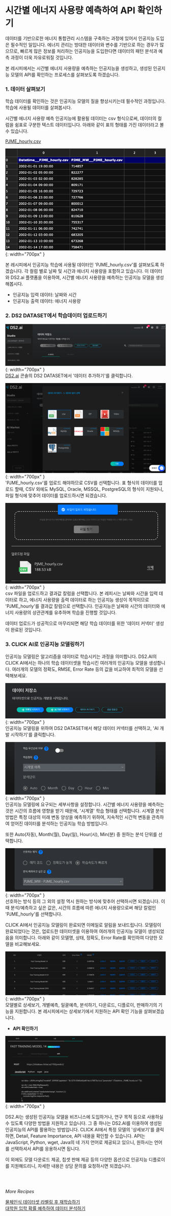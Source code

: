 # **시간별 에너지 사용량 예측하여 API 확인하기**

데이터를 기반으로한 에너지 통합관리 시스템을 구축하는 과정에 있어서 인공지능 도입은 필수적인 일입니다. 에너지 관리는 방대한 데이터와 변수를 기반으로 하는 경우가 많으므로, 빠르게 많은 정보를 처리하는 인공지능을 도입한다면 데이터의 패턴 분석과 예측 과정이 더욱 자유로워질 것입니다.

본 레시피에서는 시간별 에너지 사용량을 예측하는 인공지능을 생성하고, 생성된 인공지능 모델의 API를 확인하는 프로세스를 살펴보도록 하겠습니다.

### **1. 데이터 살펴보기**

학습 데이터를 확인하는 것은 인공지능 모델의 질을 향상시키는데 필수적인 과정입니다. 학습에 사용될 데이터를 살펴봅시다.

시간별 에너지 사용량 예측 인공지능에 활용될 데이터는 csv 형식으로써, 데이터의 컬럼을 쉼표로 구분한 텍스트 데이터입니다. 아래와 같이 표의 형태를 가진 데이터라고 볼 수 있습니다.

[PJME_hourly.csv](dataset/PJME_hourly.csv)

![이미지이름](/image/recipes/energy1.png){: width="700px" }  

본 레시피에서 인공지능 학습에 사용될 데이터인 'PJME_hourly.csv'를 살펴보도록 하겠습니다. 각 컬럼 별로 날짜 및 시간과 에너지 사용량을 포함하고 있습니다. 이 데이터와 DS2.ai 플랫폼을 이용하여, 시간별 에너지 사용량을 예측하는 인공지능 모델을 생성해봅시다.

- 인공지능 입력 데이터: 날짜와 시간
- 인공지능 출력 데이터: 에너지 사용량

### **2. DS2 DATASET에서 학습데이터 업로드하기**

![이미지이름](/image/recipes/energy2.png){: width="700px" }   
[DS2.ai](http://ds2.ai) 콘솔의 DS2 DATASET에서 '데이터 추가하기'를 클릭합니다.

![이미지이름](/image/recipes/energy3.png){: width="700px" }  
'PJME_hourly.csv'를 업로드 해야하므로 CSV를 선택합니다. 표 형식의 데이터를 업로드 할때, CSV 외에도 MySQL, Oracle, MSSQL, PostgreSQL의 형식이 지원되니, 파일 형식에 맞추어 데이터를 업로드하시면 되겠습니다.

![이미지이름](/image/recipes/energy4.png){: width="700px" }  
csv 파일을 업로드하고 결과값 칼럼을 선택합니다. 본 레피시는 날짜와 시간을 입력 데이터로 하고, 에너지 사용량을 출력 데이터로 하는 인공지능 생성이 목적이므로 'PJME_hourly'를 결과값 칼럼으로 선택합니다. 인공지능은 날짜와 시간의 데이터와 에너지 사용량의 상관관계를 유추하며 학습을 진행할 것입니다.

데이터 업로드가 성공적으로 마무리되면 해당 학습 데이터를 위한 '데이터 커넥터' 생성이 완료된 것입니다.

### **3. CLICK AI로 인공지능 모델링하기**

인공지능 모델링은 알고리즘을 데이터로 학습시키는 과정을 의미합니다. DS2.AI의 CLICK AI에서는 하나의 학습 데이터셋을 학습시킨 여러개의 인공지능 모델을 생성합니다. 여러개의 모델의 정확도, RMSE, Error Rate 등의 값을 비교하여 최적의 모델을 선택해보세요.  

![이미지이름](/image/recipes/energy5.png){: width="700px" }  
인공지능 모델링을 위하여 DS2 DATASET에서 해당 데이터 커넥터를 선택하고, 'AI 개발 시작하기'를 클릭합니다.  

![이미지이름](/image/recipes/energy6.png){: width="700px" }  
인공지능 모델링에 요구되는 세부사항을 설정합니다. 시간별 에너지 사용량을 예측하는 것은 시간의 흐름에 영향을 받기 때문에, '시계열' 학습 형태를 선택합니다. 시계열 분석 방법은 특정 대상의 미래 변동 양상을 예측하기 위하여, 지속적인 시간적 변동을 관측하여 얻어진 데이터를 분석하는 인공지능 학습 방법입니다.  

또한 Auto(자동), Month(월), Day(일), Hour(시), Min(분) 중 원하는 분석 단위를 선택합니다.  

![이미지이름](/image/recipes/energy7.png){: width="700px" }  
선호하는 방식 등의 그 외의 설정 역시 원하는 방식에 맞추어 선택하시면 되겠습니다. 이 때 분석/예측하고 싶은 값은, 시간의 흐름에 따른 에너지 사용량으로써 해당 칼럼인 'PJME_hourly'를 선택합니다.  

CLICK AI에서 인공지능 모델링이 완료되면 이메일로 알림을 보내드립니다. 모델링이 완료되었다는 것은, 업로드한 데이터셋을 이용하여 여러개의 인공지능 모델이 생성되었음을 의미합니다. 아래와 같이 모델명, 상태, 정확도, Error Rate를 확인하여 다양한 모델을 비교해보세요.  

![이미지이름](/image/recipes/energy8.png){: width="700px" }  
모델별로 상세보기, 개별예측, 일괄예측, 분석하기, 다운로드, 디플로이, 판매하기의 기능을 지원합니다. 본 레시피에서는 상세보기에서 지원하는 API 확인 기능을 살펴보겠습니다.  

- **API 확인하기**

![이미지이름](/image/recipes/energy9.png){: width="700px" }  

DS2.AI는 생성된 인공지능 모델을 비즈니스에 도입하거나, 연구 목적 등으로 사용하실 수 있도록 다양한 방법을 지원하고 있습니다. 그 중 하나는 DS2.AI를 이용하여 생성된 인공지능의 API를 활용하는 방법입니다. CLICK AI에서 특정 모델의 '상세보기'를 클릭하면, Detail, Feature Importance, API 내용을 확인할 수 있습니다. API는 JavaScript, Python, wget, Java의 네 가지 언어로 제공되고 있으니, 원하시는 언어를 선택하셔서 API를 응용하시면 됩니다.

이 외에도 모델 다운로드 제공, 칩셋 판매 제공 등의 다양한 옵션으로 인공지능 디플로이를 지원해드리니, 자세한 내용은 상담 문의를 요청하시면 되겠습니다.  

<br>
<br>

*More Recipes*


[물체인식 데이터셋 라벨링 후 재학습하기](recipes_03_od.md)  
[대학원 입학 확률 예측하여 데이터 분석하기](recipes_05_graduate.md) 

<br>
<br>

